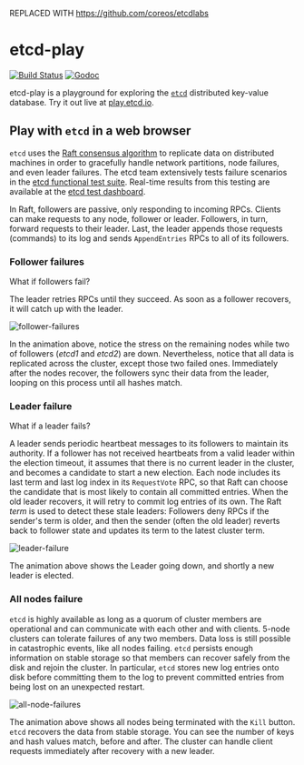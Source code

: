 REPLACED WITH https://github.com/coreos/etcdlabs

# etcd-play

[![Build Status](https://img.shields.io/travis/coreos/etcd-play.svg?style=flat-square)][cistat] [![Godoc](http://img.shields.io/badge/go-documentation-blue.svg?style=flat-square)][etcd-play-godoc]   

etcd-play is a playground for exploring the [`etcd`][etcd-home] distributed key-value database. Try it out live at [play.etcd.io][play-etcd].

## Play with `etcd` in a web browser

`etcd` uses the [Raft consensus algorithm][raft-home] to replicate data on distributed machines in order to gracefully handle network partitions, node failures, and even leader failures. The etcd team extensively tests failure scenarios in the [etcd functional test suite][etcd-functests]. Real-time results from this testing are available at the [etcd test dashboard][etcd-dash].

In Raft, followers are passive, only responding to incoming RPCs. Clients can make requests to any node, follower or leader. Followers, in turn, forward requests to their leader. Last, the leader appends those requests (commands) to its log and sends `AppendEntries` RPCs to all of its followers.

### Follower failures

What if followers fail?

The leader retries RPCs until they succeed. As soon as a follower recovers, it will catch up with the leader.

<img src="https://storage.googleapis.com/etcd/assets-etcd-play-old/follower-failures-20160307.gif" alt="follower-failures"/>

In the animation above, notice the stress on the remaining nodes while two of followers (*etcd1* and *etcd2*) are down. Nevertheless, notice that all data is replicated across the cluster, except those two failed ones. Immediately after the nodes recover, the followers sync their data from the leader, looping on this process until all hashes match.

### Leader failure

What if a leader fails?

A leader sends periodic heartbeat messages to its followers to maintain its authority. If a follower has not received heartbeats from a valid leader within the election timeout, it assumes that there is no current leader in the cluster, and becomes a candidate to start a new election. Each node includes its last term and last log index in its `RequestVote` RPC, so that Raft can choose the candidate that is most likely to contain all committed entries. When the old leader recovers, it will retry to commit log entries of its own. The Raft *term* is used to detect these stale leaders: Followers deny RPCs if the sender's term is older, and then the sender (often the old leader) reverts back to follower state and updates its term to the latest cluster term.

<img src="https://storage.googleapis.com/etcd/assets-etcd-play-old/leader-failure-20160303.gif" alt="leader-failure"/>

The animation above shows the Leader going down, and shortly a new leader is elected.

### All nodes failure

`etcd` is highly available as long as a quorum of cluster members are operational and can communicate with each other and with clients. 5-node clusters can tolerate failures of any two members. Data loss is still possible in catastrophic events, like all nodes failing. `etcd` persists enough information on stable storage so that members can recover safely from the disk and rejoin the cluster. In particular, `etcd` stores new log entries onto disk before committing them to the log to prevent committed entries from being lost on an unexpected restart.

<img src="https://storage.googleapis.com/etcd/assets-etcd-play-old/all-nodes-failures-20160307.gif" alt="all-node-failures"/>

The animation above shows all nodes being terminated with the `Kill` button. `etcd` recovers the data from stable storage. You can see the number of keys and hash values match, before and after. The cluster can handle client requests immediately after recovery with a new leader.

[cistat]: https://travis-ci.org/coreos/etcd-play
[etcd-dash]: http://dash.etcd.io
[etcd-functests]: https://github.com/coreos/etcd/tree/master/tools/functional-tester
[etcd-home]: https://coreos.com/etcd/
[etcd-play-godoc]: https://godoc.org/github.com/coreos/etcd-play
[play-etcd]: http://play.etcd.io
[raft-home]: https://raft.github.io
